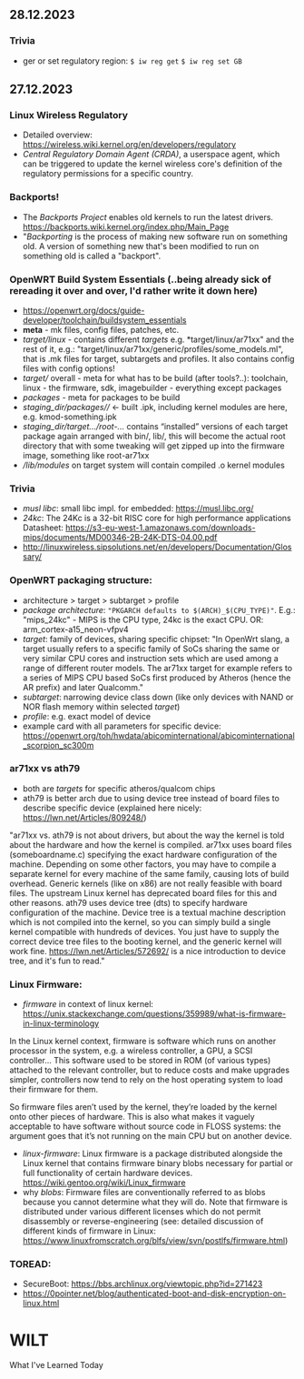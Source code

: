 ## 28.12.2023

### Trivia

- ger or set regulatory region: `$ iw reg get` `$ iw reg set GB`

## 27.12.2023

### Linux Wireless Regulatory
- Detailed overview: https://wireless.wiki.kernel.org/en/developers/regulatory
- *Central Regulatory Domain Agent (CRDA)*, a userspace agent, which can be triggered to update the kernel wireless core's definition of the regulatory permissions for a specific country.

### Backports!
- The *Backports Project* enables old kernels to run the latest drivers. https://backports.wiki.kernel.org/index.php/Main_Page
- "*Backporting* is the process of making new software run on something old. A version of something new that's been modified to run on something old is called a "backport".

### OpenWRT Build System Essentials (..being already sick of rereading it over and over, I'd rather write it down here)
- https://openwrt.org/docs/guide-developer/toolchain/buildsystem_essentials
- **meta** - mk files, config files, patches, etc.
- *target/linux* - contains different *targets* e.g. *target/linux/ar71xx" and the rest of it, e.g.: "target/linux/ar71xx/generic/profiles/some_models.ml", that is .mk files for target, subtargets and profiles. It also contains config files with config options!
- *target/* overall - meta for what has to be build (after tools?..): toolchain, linux - the firmware, sdk, imagebuilder - everything except packages
- *packages* - meta for packages to be build
- *staging_dir/packages/<target>/* <- built .ipk, including kernel modules are here, e.g. kmod-something.ipk
- *staging_dir/target.../root-...* contains “installed” versions of each target package again arranged with bin/, lib/, this will become the actual root directory that with some tweaking will get zipped up into the firmware image, something like root-ar71xx
- */lib/modules* on target system will contain compiled .o kernel modules 


### Trivia
- *musl libc*: small libc impl. for embedded: https://musl.libc.org/
- *24kc*: The 24Kc is a 32-bit RISC core for high performance applications
  Datasheet: https://s3-eu-west-1.amazonaws.com/downloads-mips/documents/MD00346-2B-24K-DTS-04.00.pdf
- http://linuxwireless.sipsolutions.net/en/developers/Documentation/Glossary/

### OpenWRT packaging structure:
- architecture > target > subtarget > profile
- *package architecture*: `"PKGARCH defaults to $(ARCH)_$(CPU_TYPE)"`. E.g.: "mips_24kc" - MIPS is the CPU type, 24kc is the exact CPU. OR: arm_cortex-a15_neon-vfpv4
- *target*: family of devices, sharing specific chipset:
"In OpenWrt slang, a target usually refers to a specific family of SoCs sharing the same or very similar CPU cores and instruction sets which are used among a range of different router models.
The ar71xx target for example refers to a series of MIPS CPU based SoCs first produced by Atheros (hence the AR prefix) and later Qualcomm."
- *subtarget*: narrowing device class down (like only devices with NAND or NOR flash memory within selected *target*)
- *profile*: e.g. exact model of device
- example card with all parameters for specific device: https://openwrt.org/toh/hwdata/abicominternational/abicominternational_scorpion_sc300m

### ar71xx vs ath79
- both are *targets* for specific atheros/qualcom chips
- ath79 is better arch due to using device tree instead of board files to describe specific device (explained here nicely: https://lwn.net/Articles/809248/)

"ar71xx vs. ath79 is not about drivers, but about the way the kernel is told about the hardware and how the kernel is compiled.
ar71xx uses board files (someboardname.c) specifying the exact hardware configuration of the machine. Depending on some other factors, you may have to compile a separate kernel for every machine of the same family, causing lots of build overhead. Generic kernels (like on x86) are not really feasible with board files. The upstream Linux kernel has deprecated board files for this and other reasons.
ath79 uses device tree (dts) to specify hardware configuration of the machine. Device tree is a textual machine description which is not compiled into the kernel, so you can simply build a single kernel compatible with hundreds of devices. You just have to supply the correct device tree files to the booting kernel, and the generic kernel will work fine. https://lwn.net/Articles/572692/ is a nice introduction to device tree, and it's fun to read."


### Linux Firmware:

- *firmware* in context of linux kernel: https://unix.stackexchange.com/questions/359989/what-is-firmware-in-linux-terminology

In the Linux kernel context, firmware is software which runs on another processor in the system, e.g. a wireless controller, a GPU, a SCSI controller... This software used to be stored in ROM (of various types) attached to the relevant controller, but to reduce costs and make upgrades simpler, controllers now tend to rely on the host operating system to load their firmware for them.

So firmware files aren’t used by the kernel, they’re loaded by the kernel onto other pieces of hardware. This is also what makes it vaguely acceptable to have software without source code in FLOSS systems: the argument goes that it’s not running on the main CPU but on another device.
  
- *linux-firmware*: Linux firmware is a package distributed alongside the Linux kernel that contains firmware binary blobs necessary for partial or full functionality of certain hardware devices.
https://wiki.gentoo.org/wiki/Linux_firmware
- why *blobs*: Firmware files are conventionally referred to as blobs because you cannot determine what they will do. Note that firmware is distributed under various different licenses which do not permit disassembly or reverse-engineering (see: detailed discussion of different kinds of firmware in Linux: https://www.linuxfromscratch.org/blfs/view/svn/postlfs/firmware.html)

### TOREAD:
- SecureBoot: https://bbs.archlinux.org/viewtopic.php?id=271423
- https://0pointer.net/blog/authenticated-boot-and-disk-encryption-on-linux.html

# WILT
What I've Learned Today
